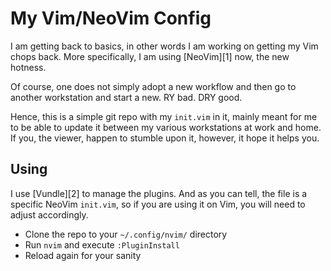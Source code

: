 # My Vim/NeoVim Config

I am getting back to basics, in other words I am working on getting my
Vim chops back. More specifically, I am using [NeoVim][1] now, the new
hotness.

Of course, one does not simply adopt a new workflow and then go to
another workstation and start a new. RY bad. DRY good.

Hence, this is a simple git repo with my `init.vim` in it, mainly 
meant for me to be able to update it between my various workstations
at work and home. If you, the viewer, happen to stumble upon it,
however, it hope it helps you.

## Using

I use [Vundle][2] to manage the plugins. And as you can tell, 
the file is a specific NeoVim `init.vim`, so if you are using it
on Vim, you will need to adjust accordingly.

 * Clone the repo to your `~/.config/nvim/` directory
 * Run `nvim` and execute `:PluginInstall`
 * Reload again for your sanity

